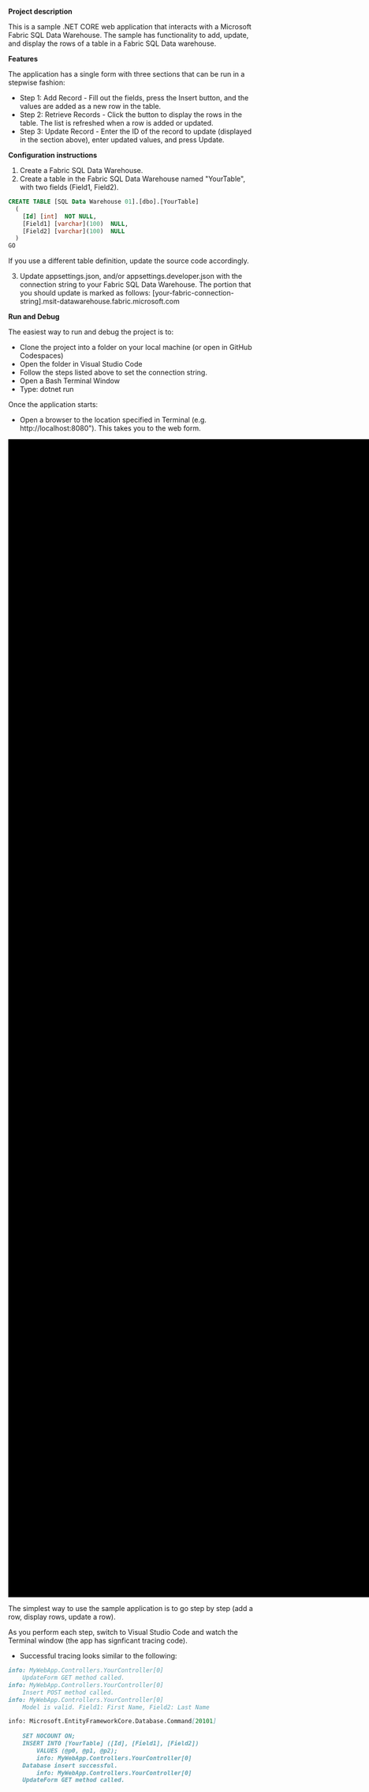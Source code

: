 **Project description**

This is a sample .NET CORE web application that interacts with a Microsoft Fabric SQL Data Warehouse. The sample has functionality to add, update, and display the rows of a table in a Fabric SQL Data warehouse. 

**Features**

The application has a single form with three sections that can be run in a stepwise fashion:

- Step 1: Add Record - Fill out the fields, press the Insert button, and the values are added as a new row in the table.
- Step 2: Retrieve Records - Click the button to display the rows in the table. The list is refreshed when a row is added or updated.
- Step 3: Update Record - Enter the ID of the record to update (displayed in the section above), enter updated values, and press Update.

**Configuration instructions**

1. Create a Fabric SQL Data Warehouse.
2. Create a table in the Fabric SQL Data Warehouse named "YourTable", with two fields (Field1, Field2).

```sql
CREATE TABLE [SQL Data Warehouse 01].[dbo].[YourTable]
  (
  	[Id] [int]  NOT NULL,
  	[Field1] [varchar](100)  NULL,
  	[Field2] [varchar](100)  NULL
  )
GO
```
If you use a different table definition, update the source code accordingly.
   
3. Update appsettings.json, and/or appsettings.developer.json with the connection string to your Fabric SQL Data Warehouse. The portion that you should update is marked as follows: [your-fabric-connection-string].msit-datawarehouse.fabric.microsoft.com

**Run and Debug**

The easiest way to run and debug the project is to:
 - Clone the project into a folder on your local machine (or open in GitHub Codespaces)
 - Open the folder in Visual Studio Code
 - Follow the steps listed above to set the connection string.
 - Open a Bash Terminal Window
 - Type: dotnet run
   
Once the application starts:
 - Open a browser to the location specified in Terminal (e.g. http://localhost:8080"). This takes you to the web form.

 <img src="https://github.com/user-attachments/assets/a157e1be-5c43-42bb-ad06-75eba903eb2c" alt="description" width="476" height="345" style="border:1000px solid black;"/>

 The simplest way to use the sample application is to go step by step (add a row, display rows, update a row).
 
 As you perform each step, switch to Visual Studio Code and watch the Terminal window (the app has signficant tracing code).
   
 - Successful tracing looks similar to the following:
``` markdown
info: MyWebApp.Controllers.YourController[0]
    UpdateForm GET method called.
info: MyWebApp.Controllers.YourController[0]
    Insert POST method called.
info: MyWebApp.Controllers.YourController[0]
    Model is valid. Field1: First Name, Field2: Last Name

info: Microsoft.EntityFrameworkCore.Database.Command[20101]
      
    SET NOCOUNT ON;
    INSERT INTO [YourTable] ([Id], [Field1], [Field2])
        VALUES (@p0, @p1, @p2);
        info: MyWebApp.Controllers.YourController[0]
    Database insert successful.
        info: MyWebApp.Controllers.YourController[0]
    UpdateForm GET method called.
```
